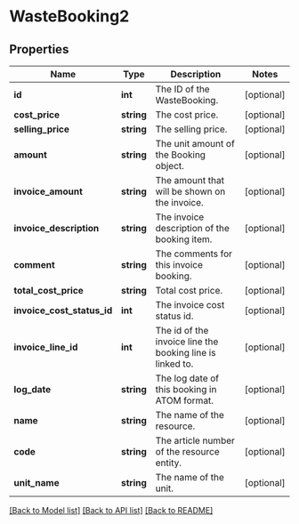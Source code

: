 # WasteBooking2

## Properties
Name | Type | Description | Notes
------------ | ------------- | ------------- | -------------
**id** | **int** | The ID of the WasteBooking. | [optional] 
**cost_price** | **string** | The cost price. | [optional] 
**selling_price** | **string** | The selling price. | [optional] 
**amount** | **string** | The unit amount of the Booking object. | [optional] 
**invoice_amount** | **string** | The amount that will be shown on the invoice. | [optional] 
**invoice_description** | **string** | The invoice description of the booking item. | [optional] 
**comment** | **string** | The comments for this invoice booking. | [optional] 
**total_cost_price** | **string** | Total cost price. | [optional] 
**invoice_cost_status_id** | **int** | The invoice cost status id. | [optional] 
**invoice_line_id** | **int** | The id of the invoice line the booking line is linked to. | [optional] 
**log_date** | **string** | The log date of this booking in ATOM format. | [optional] 
**name** | **string** | The name of the resource. | [optional] 
**code** | **string** | The article number of the resource entity. | [optional] 
**unit_name** | **string** | The name of the unit. | [optional] 

[[Back to Model list]](../README.md#documentation-for-models) [[Back to API list]](../README.md#documentation-for-api-endpoints) [[Back to README]](../README.md)


